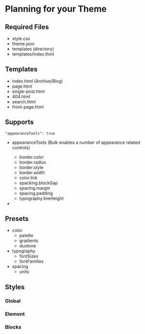 # Planning for your Theme

## Required Files
* style.css
* theme.json
* templates (directory)
* templates/index.thml


## Templates
* index.html (Archive/Blog)
* page.html
* single-post.html
* 404.html
* search.html
* front-page.html


## Supports 
`"appearanceTools": true`
* appearanceTools (Bulk enables a number of appearance related controls)
  * border.color
  * border.radius
  * border.style
  * border.width
  * color.link
  * spacking.blockGap
  * spacing.margin
  * spacing.padding
  * typography.lineHeight

* 

## Presets
* color
  * palette
  * gradients
  * duotone
* typography
  * fontSizes
  * fontFamilies
* spacing
  * units

## Styles

### Global
### Element
### Blocks